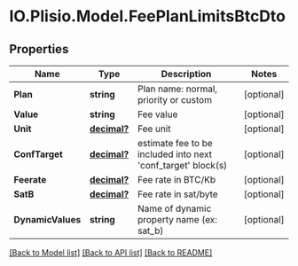 # IO.Plisio.Model.FeePlanLimitsBtcDto
## Properties

Name | Type | Description | Notes
------------ | ------------- | ------------- | -------------
**Plan** | **string** | Plan name: normal, priority or custom | [optional] 
**Value** | **string** | Fee value | [optional] 
**Unit** | [**decimal?**](BigDecimal.md) | Fee unit | [optional] 
**ConfTarget** | [**decimal?**](BigDecimal.md) | estimate fee to be included into next &#x27;conf_target&#x27; block(s) | [optional] 
**Feerate** | [**decimal?**](BigDecimal.md) | Fee rate in BTC/Kb | [optional] 
**SatB** | [**decimal?**](BigDecimal.md) | Fee rate in sat/byte | [optional] 
**DynamicValues** | **string** | Name of dynamic property name (ex: sat_b) | [optional] 

[[Back to Model list]](../README.md#documentation-for-models) [[Back to API list]](../README.md#documentation-for-api-endpoints) [[Back to README]](../README.md)

